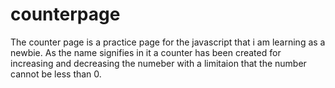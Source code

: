 # counterpage
The counter page is a practice page for the javascript that i am learning as a newbie. As the name signifies in it a counter has been created for increasing and 
decreasing the numeber with a limitaion that the number cannot be less than 0.

